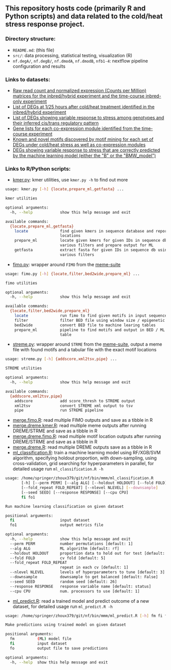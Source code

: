 ## This repository hosts code (primarily R and Python scripts) and data related to the cold/heat stress response project.

### Directory structure:
- `README.md`: (this file)
- `src/`: data processing, statistical testing, visualization (R)
- `nf.degA/`, `nf.degB/`, `nf.dmodA`, `nf.dmodB`, `nfb1-4`: nextflow pipeline configuration and results

### Links to datasets:
- [Raw read count and normalized expression (Counts per Million) matrices for the inbred/hybrid experiment and the time-course inbred-only experiment]()
- [List of DEGs at 1/25 hours after cold/heat treatment identified in the inbred/hybrid experiment]()
- [List of DEGs showing variable response to stress among genotypes and their inferred cis/trans regulatory pattern]()
- [Gene lists for each co-expression module identified from the time-course experiment]()
- [Known and novel motifs discovered by motif mining for each set of DEGs under cold/heat stress as well as co-expression modules]()
- [DEGs showing variable response to stress that are correctly predicted by the machine learning model (either the "B" or the "BMW_model")](https://s3.msi.umn.edu/zhoup-stress/71_share/08.variable.genes.tsv)

### Links to R/Python scripts:
- [kmer.py](https://github.com/orionzhou/nf/blob/master/bin/kmer.py): kmer utilities, use `kmer.py -h` to find out more

```bash
usage: kmer.py [-h] {locate,prepare_ml,getfasta} ...

kmer utilities

optional arguments:
  -h, --help            show this help message and exit

available commands:
  {locate,prepare_ml,getfasta}
	locate              find given kmers in sequence database and report
						locations
	prepare_ml          locate given kmers for given IDs in sequence db using
						various filters and prepare output for ML
	getfasta            extract fasta for given IDs in sequence db using
						various filters
```

- [fimo.py](https://github.com/orionzhou/nf/blob/master/bin/mmm/fimo.py): wrapper around `FIMO` from the [meme-suite](https://meme-suite.org/meme/)


```bash
usage: fimo.py [-h] {locate,filter,bed2wide,prepare_ml} ...

fimo utilities

optional arguments:
  -h, --help            show this help message and exit

available commands:
  {locate,filter,bed2wide,prepare_ml}
	locate              run fimo to find given motifs in input sequences
	filter              filter BED file using window size / epigenetic marks
	bed2wide            convert BED file to machine learing tables
	prepare_ml          pipeline to find motifs and output in BED / ML input
						table
```

- [streme.py](https://github.com/orionzhou/nf/blob/master/bin/mmm/streme.py): wrapper around `STRME` from the [meme-suite](https://meme-suite.org/meme/), output a meme file with found motifs and a tabular file with the exact motif locations

```bash
usage: streme.py [-h] {addscore,xml2tsv,pipe} ...

STREME utilities

optional arguments:
  -h, --help            show this help message and exit

available commands:
  {addscore,xml2tsv,pipe}
	addscore            add score_thresh to STREME output
	xml2tsv             convert STREME xml output to tsv
	pipe                run STREME pipeline
```

- [merge.fimo.R](https://github.com/orionzhou/nf/blob/master/bin/mmm/merge.fimo.R): read multiple FIMO outputs and save as a tibble in R
- [merge.dreme.kmer.R](https://github.com/orionzhou/nf/blob/master/bin/mmm/merge.dreme.kmer.R): read multiple meme outputs after running DREME/STRME and save as a tibble in R
- [merge.dreme.fimo.R](https://github.com/orionzhou/nf/blob/master/bin/mmm/merge.dreme.fimo.R): read multiple motif location outputs after running DREME/STRME and save as a tibble in R
- [merge.dreme.R](https://github.com/orionzhou/nf/blob/master/bin/mmm/merge.dreme.R): read multiple DREME outputs save as a tibble in R
- [ml_classification.R](https://github.com/orionzhou/nf/blob/master/bin/mmm/ml_classification.R): train a machine learning model using RF/XGB/SVM algorithm, specifying holdout proportion, with down-sampling, using cross-validation, grid searching for hyperparameters in parallel, for detailed usage run `ml_classification.R -h`

```bash
usage: /home/springer/zhoux379/git/nf/bin/mmm/ml_classification.R
	   [-h] [--perm PERM] [--alg ALG] [--holdout HOLDOUT] [--fold FOLD]
	   [--fold_repeat FOLD_REPEAT] [--nlevel NLEVEL] [--downsample]
	   [--seed SEED] [--response RESPONSE] [--cpu CPU]
	   fi fo1

Run machine learning classification on given dataset

positional arguments:
  fi                    input dataset
  fo1                   output metrics file

optional arguments:
  -h, --help            show this help message and exit
  --perm PERM           number permutations [default: 1]
  --alg ALG             ML algorithm [default: rf]
  --holdout HOLDOUT     proportion data to hold out for test [default: 0.8]
  --fold FOLD           cv fold [default: 5]
  --fold_repeat FOLD_REPEAT
						repeat in each cv [default: 1]
  --nlevel NLEVEL       levels of hyperparameters to tune [default: 3]
  --downsample          downsample to get balanced [default: False]
  --seed SEED           random seed [default: 26]
  --response RESPONSE   response variable name [default: status]
  --cpu CPU             num. processors to use [default: 1]
```

- [ml_predict.R](https://github.com/orionzhou/nf/blob/master/bin/mmm/ml_predict.R): read a trained model and predict outcome of a new dataset, for detailed usage run `ml_predict.R -h`

```bash
usage: /home/springer/zhoux379/git/nf/bin/mmm/ml_predict.R [-h] fm fi fo

Make predictions using trained model on given dataset

positional arguments:
  fm          (ML) model file
  fi          input dataset
  fo          output file to save predictions

optional arguments:
  -h, --help  show this help message and exit
```
